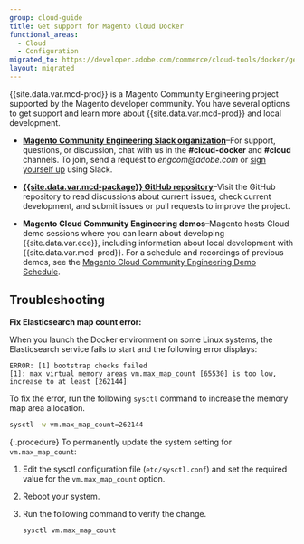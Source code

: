 ```yaml
---
group: cloud-guide
title: Get support for Magento Cloud Docker
functional_areas:
  - Cloud
  - Configuration
migrated_to: https://developer.adobe.com/commerce/cloud-tools/docker/get-support/
layout: migrated
---
```


{{site.data.var.mcd-prod}} is a Magento Community Engineering project supported by the Magento developer community. You have several options to get support and learn more about {{site.data.var.mcd-prod}} and local development.

-  **[Magento Community Engineering Slack organization]**–For support, questions, or discussion, chat with us in the **#cloud-docker** and **#cloud** channels. To join, send a request to _engcom@adobe.com_ or [sign yourself up] using Slack.

-  **[{{site.data.var.mcd-package}} GitHub repository]**–Visit the GitHub repository to read discussions about current issues, check current development, and submit issues or pull requests to improve the project.

-  **Magento Cloud Community Engineering demos**–Magento hosts Cloud demo sessions where you can learn about developing {{site.data.var.ece}}, including information about local development with {{site.data.var.mcd-prod}}. For a schedule and recordings of previous demos, see the [Magento Cloud Community Engineering Demo Schedule].

## Troubleshooting

**Fix Elasticsearch map count error:**

When you launch the Docker environment on some Linux systems, the Elasticsearch service fails to start and the following error displays:

```terminal
ERROR: [1] bootstrap checks failed
[1]: max virtual memory areas vm.max_map_count [65530] is too low, increase to at least [262144]
```

To fix the error, run the following `sysctl` command to increase the memory map area allocation.

```bash
sysctl -w vm.max_map_count=262144
```

{:.procedure}
To permanently update the system setting for `vm.max_map_count`:

1. Edit the sysctl configuration file (`etc/sysctl.conf`) and set the required value for the `vm.max_map_count` option.

1. Reboot your system.

1. Run the following command to verify the change.

   ```bash
   sysctl vm.max_map_count
   ```

<!--Link definitions-->

[Magento Cloud Community Engineering demo schedule]: https://spark.adobe.com/page/PbxJoujH7oRTc/
[Magento Community Engineering Slack organization]: https://magentocommeng.slack.com/
[sign yourself up]: https://opensource.magento.com/slack
[{{site.data.var.mcd-package}} GitHub repository]: https://github.com/magento/magento-cloud-docker
